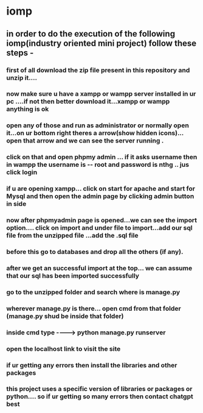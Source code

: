 # iomp
## in order to do the execution of the following iomp(industry oriented mini project) follow these steps -

### first of all download the zip file present in this repository and unzip it....
### now make sure u have a xampp or wampp server installed in ur pc ....if not then better download it...xampp or wampp anything is ok
### open any of those and run as administrator or normally open it...on ur bottom right theres a arrow(show hidden icons)... open that arrow and we can see the server running .
### click on that and open phpmy admin ... if it asks username then in wampp the username is -- root and password is nthg .. jus click login
### if u are opening xampp... click on start for apache and start for Mysql and then open the admin page by clicking admin button in side
### now after phpmyadmin page is opened...we can see the import option.... click on import and under file to import...add our sql file from the unzipped file ...add the .sql file
### before this go to databases and drop all the others (if any).
### after we get an successful import at the top... we can assume that our sql has been imported successfully
### go to the unzipped folder and search where is manage.py
### wherever manage.py is there... open cmd from that folder (manage.py shud be inside that folder)
### inside cmd type  ----> python manage.py runserver
### open the localhost link to visit the site
### if ur getting any errors then install the libraries and other packages
### this project uses a specific version of libraries or packages or python.... so if ur getting so many errors then contact chatgpt best
